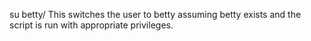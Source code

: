 su betty/
This switches the user to betty assuming betty exists and the script is run with appropriate privileges.

